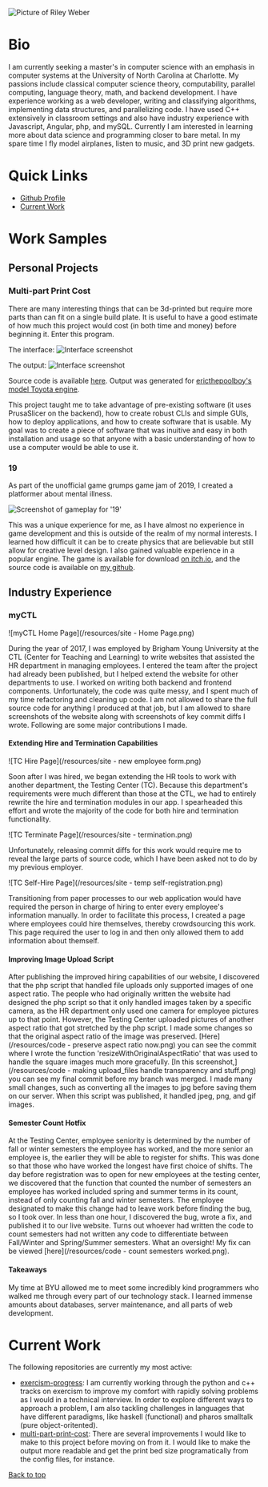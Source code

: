 ---
---

![Picture of Riley Weber](/resources/headshot_full.jpg)

# Bio
I am currently seeking a master's in computer science with an emphasis in
computer systems at the University of North Carolina at Charlotte. My passions
include classical computer science theory, computability, parallel computing,
language theory, math, and backend development. I have experience working as a
web developer, writing and classifying algorithms, implementing data structures,
and parallelizing code. I have used C++ extensively in classroom settings and
also have industry experience with Javascript, Angular, php, and mySQL.
Currently I am interested in learning more about data science and programming
closer to bare metal. In my spare time I fly model airplanes, listen to music,
and 3D print new gadgets.

# Quick Links
- [Github Profile](https://github.com/rileyweber13)
- [Current Work](#current-work)

# Work Samples
## Personal Projects
### Multi-part Print Cost
There are many interesting things that can be 3d-printed but require more parts
than can fit on a single build plate. It is useful to have a good estimate of
how much this project would cost (in both time and money) before beginning it.
Enter this program.

The interface:
![Interface screenshot](/resources/mpp-interface.png)

The output:
![Interface screenshot](/resources/mpp-output.png)

Source code is available
[here](https://github.com/rileyweber13/multi-part-print-cost). Output was
generated for [ericthepoolboy's model Toyota
engine](https://www.thingiverse.com/thing:644933).

This project taught me to take advantage of pre-existing software (it uses
PrusaSlicer on the backend), how to create robust CLIs and simple GUIs, how to
deploy applications, and how to create software that is usable. My goal was to
create a piece of software that was inuitive and easy in both installation and
usage so that anyone with a basic understanding of how to use a computer would
be able to use it.

### 19
As part of the unofficial game grumps game jam of 2019, I created a platformer
about mental illness.

![Screenshot of gameplay for '19'](/resources/19-gameplay.png)

This was a unique experience for me, as I have almost no experience in game
development and this is outside of the realm of my normal interests. I learned
how difficult it can be to create physics that are believable but still allow
for creative level design. I also gained valuable experience in a popular
engine. The game is available for download [on
itch.io](https://cerberuscuddles.itch.io/19), and the source code is available
on [my github](https://github.com/rileyweber13/19).

## Industry Experience
### myCTL
![myCTL Home Page](/resources/site - Home Page.png)

During the year of 2017, I was employed by Brigham Young University at the CTL
(Center for Teaching and Learning) to write websites that assisted the HR
department in managing employees. I entered the team after the project had
already been published, but I helped extend the website for other departments
to use. I worked on writing both backend and frontend components.
Unfortunately, the code was quite messy, and I spent much of my time
refactoring and cleaning up code. I am not allowed to share the full source
code for anything I produced at that job, but I am allowed to share screenshots
of the website along with screenshots of key commit diffs I wrote. Following
are some major contributions I made.

#### Extending Hire and Termination Capabilities
![TC Hire Page](/resources/site - new employee form.png)

Soon after I was hired, we began extending the HR tools to work with another
department, the Testing Center (TC). Because this department's requirements
were much different than those at the CTL, we had to entirely rewrite the hire
and termination modules in our app. I spearheaded this effort and wrote the
majority of the code for both hire and termination functionality.

![TC Terminate Page](/resources/site - termination.png)

Unfortunately, releasing commit diffs for this work would require me to reveal
the large parts of source code, which I have been asked not to do by my
previous employer.

![TC Self-Hire Page](/resources/site - temp self-registration.png)

Transitioning from paper processes to our web application would have required
the person in charge of hiring to enter every employee's information manually.
In order to facilitate this process, I created a page where employees could
hire themselves, thereby crowdsourcing this work. This page required the user
to log in and then only allowed them to add information about themself.

#### Improving Image Upload Script
After publishing the improved hiring capabilities of our website, I discovered
that the php script that handled file uploads only supported images of one
aspect ratio. The people who had originally written the website had designed
the php script so that it only handled images taken by a specific camera, as
the HR department only used one camera for employee pictures up to that point.
However, the Testing Center uploaded pictures of another aspect ratio that got
stretched by the php script. I made some changes so that the original aspect
ratio of the image was preserved. [Here](/resources/code - preserve aspect
ratio now.png) you can see the commit where I wrote the function
'resizeWithOriginalAspectRatio' that was used to handle the square images much
more gracefully. [In this screenshot,](/resources/code - making upload_files
handle transparency and stuff.png) you can see my final commit before my branch
was merged. I made many small changes, such as converting all the images to jpg
before saving them on our server. When this script was published, it handled
jpeg, png, and gif images.

#### Semester Count Hotfix
At the Testing Center, employee seniority is determined by the number of fall
or winter semesters the employee has worked, and the more senior an employee
is, the earlier they will be able to register for shifts. This was done so that
those who have worked the longest have first choice of shifts. The day before
registration was to open for new employees at the testing center, we discovered
that the function that counted the number of semesters an employee has worked
included spring and summer terms in its count, instead of only counting fall
and winter semesters. The employee designated to make this change had to leave
work before finding the bug, so I took over. In less than one hour, I
discovered the bug, wrote a fix, and published it to our live website. Turns
out whoever had written the code to count semesters had not written any code to
differentiate between Fall/Winter and Spring/Summer semesters. What an
oversight! My fix can be viewed [here](/resources/code - count semesters
worked.png).

#### Takeaways
My time at BYU allowed me to meet some incredibly kind programmers who walked me
through every part of our technology stack. I learned immense amounts about
databases, server maintenance, and all parts of web development.

# Current Work
The following repositories are currently my most active:
- [exercism-progress](https://github.com/rileyweber13/exercism-progress): I am
  currently working through the python and c++ tracks on exercism to improve my
  comfort with rapidly solving problems as I would in a technical interview. In
  order to explore different ways to approach a problem, I am also tackling
  challenges in languages that have different paradigms, like haskell
  (functional) and pharos smalltalk (pure object-oritented).
- [multi-part-print-cost](https://github.com/rileyweber13/multi-part-print-cost):
  There are several improvements I would like to make to this project before
  moving on from it. I would like to make the output more readable and get the
  print bed size programatically from the config files, for instance.

<a href="/#">Back to top</a>
